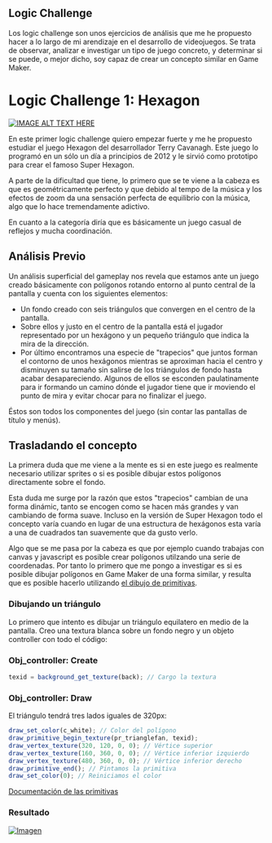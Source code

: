 ## Logic Challenge

Los logic challenge son unos ejercicios de análisis que me he propuesto hacer a lo largo de mi arendizaje en el desarrollo de videojuegos. Se trata de observar, analizar e investigar un tipo de juego concreto, y determinar si se puede, o mejor dicho, soy capaz de crear un concepto similar en Game Maker. 

# Logic Challenge 1: Hexagon

[![IMAGE ALT TEXT HERE](http://img.youtube.com/vi/GWBu5yDql6E/0.jpg)](http://www.youtube.com/watch?v=GWBu5yDql6E)

En este primer logic challenge quiero empezar fuerte y me he propuesto estudiar el juego Hexagon del desarrollador Terry Cavanagh. Este juego lo programó en un sólo un día a principios de 2012 y le sirvió como prototipo para crear el famoso Super Hexagon.

A parte de la dificultad que tiene, lo primero que se te viene a la cabeza es que es geométricamente perfecto y que debido al tempo de la música y los efectos de zoom da una sensación perfecta de equilibrio con la música, algo que lo hace tremendamente adictivo.

En cuanto a la categoría diría que es básicamente un juego casual de reflejos y mucha coordinación.

## Análisis Previo

Un análisis superficial del gameplay nos revela que estamos ante un juego creado básicamente con polígonos rotando entorno al punto central de la pantalla y cuenta con los siguientes elementos:

* Un fondo creado con seis triángulos que convergen en el centro de la pantalla.
* Sobre ellos y justo en el centro de la pantalla está el jugador representado por un hexágono y un pequeño triángulo que indica la mira de la dirección.
* Por último encontramos una especie de "trapecios" que juntos forman el contorno de unos hexágonos mientras se aproximan hacia el centro y disminuyen su tamaño sin salirse de los triángulos de fondo hasta acabar desapareciendo. Algunos de ellos se esconden paulatinamente para ir formando un camino dónde el jugador tiene que ir moviendo el punto de mira y evitar chocar para no finalizar el juego.

Éstos son todos los componentes del juego (sin contar las pantallas de título y menús).

## Trasladando el concepto 

La primera duda que me viene a la mente es si en este juego es realmente necesario utilizar sprites o si es posible dibujar estos polígonos directamente sobre el fondo.

Esta duda me surge por la razón que estos "trapecios" cambian de una forma dinámic, tanto se encogen como se hacen más grandes y van cambiando de forma suave. Incluso en la versión de Super Hexagon todo el concepto varía cuando en lugar de una estructura de hexágonos esta varía a una de cuadrados tan suavemente que da gusto verlo.

Algo que se me pasa por la cabeza es que por ejemplo cuando trabajas con canvas y javascript es posible crear polígonos utilzando una serie de coordenadas. Por tanto lo primero que me pongo a investigar es si es posible dibujar polígonos en Game Maker de una forma similar, y resulta que es posible hacerlo utilizando [el dibujo de primitivas](http://docs.yoyogames.com/source/dadiospice/002_reference/drawing/drawing%20primitives/draw_primitive_begin_texture.html).

### Dibujando un triángulo

Lo primero que intento es dibujar un triángulo equilatero en medio de la pantalla. Creo una textura blanca sobre un fondo negro y un objeto controller con todo el código:

### Obj_controller: Create
```javascript
texid = background_get_texture(back); // Cargo la textura
```

### Obj_controller: Draw
El triángulo tendrá tres lados iguales de 320px:  
```javascript
draw_set_color(c_white); // Color del polígono
draw_primitive_begin_texture(pr_trianglefan, texid); 
draw_vertex_texture(320, 120, 0, 0); // Vértice superior
draw_vertex_texture(160, 360, 0, 0); // Vértice inferior izquierdo
draw_vertex_texture(480, 360, 0, 0); // Vértice inferior derecho
draw_primitive_end(); // Pintamos la primitiva
draw_set_color(0); // Reiniciamos el color
```

[Documentación de las primitivas](http://docs.yoyogames.com/source/dadiospice/002_reference/drawing/drawing%20primitives/draw_primitive_begin.html)

### Resultado
[![Imagen](https://github.com/hcosta/referencia-gml/raw/master/logic_challenges/01_hexagon.gmx/captura.jpg)](https://github.com/hcosta/referencia-gml/raw/master/aprendizaje/logic_challenges/01_hexagon.gmx/captura.jpg)